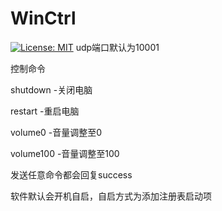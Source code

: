 # WinCtrl
[![License: MIT](https://img.shields.io/badge/License-MIT-green.svg)](https://github.com/dotnet/winforms/blob/main/LICENSE.TXT)
udp端口默认为10001

控制命令

shutdown    -关闭电脑

restart     -重启电脑

volume0     -音量调整至0

volume100   -音量调整至100

发送任意命令都会回复success

软件默认会开机自启，自启方式为添加注册表启动项
